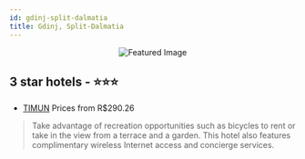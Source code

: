 ```yaml
---
id: gdinj-split-dalmatia
title: Gdinj, Split-Dalmatia
---
```


<center><img src="https://i.travelapi.com/hotels/15000000/14750000/14742500/14742436/d5deffb0_z.jpg" alt="Featured Image" /></center>


##  3 star hotels - ⭐️⭐️⭐️

-    [TIMUN](https://us.hurb.com/hotels/gdinj/timun-JNP-JP504074?cmp=18055) Prices from R$290.26
   > Take advantage of recreation opportunities such as bicycles to rent or take in the view from a terrace and a garden. This hotel also features complimentary wireless Internet access and concierge services.
